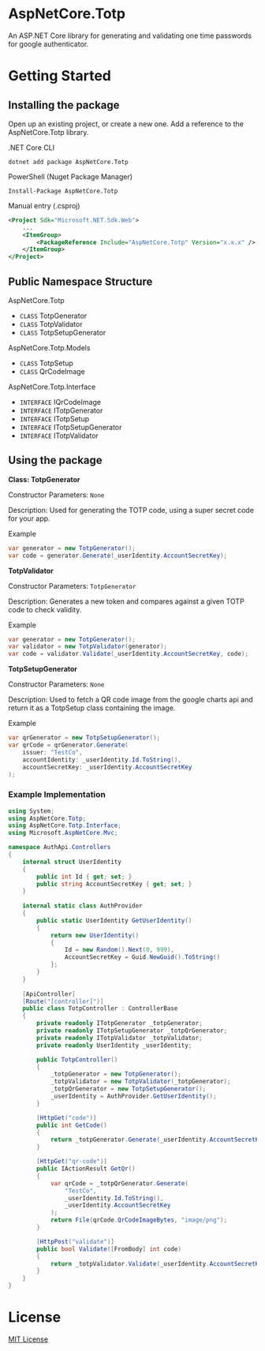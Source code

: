 ﻿# AspNetCore.Totp
An ASP.NET Core library for generating and validating one time passwords for google authenticator.

# Getting Started

## Installing the package

Open up an existing project, or create a new one. Add a reference to the AspNetCore.Totp library. 

.NET Core CLI
```  
dotnet add package AspNetCore.Totp
```

PowerShell (Nuget Package Manager)
```
Install-Package AspNetCore.Totp
```

Manual entry (.csproj) 
```xml
<Project Sdk="Microsoft.NET.Sdk.Web">
    ...
    <ItemGroup>
        <PackageReference Include="AspNetCore.Totp" Version="x.x.x" />
    </ItemGroup>
</Project>
```

## Public Namespace Structure

AspNetCore.Totp
- `CLASS` TotpGenerator
- `CLASS` TotpValidator
- `CLASS` TotpSetupGenerator

AspNetCore.Totp.Models
- `CLASS` TotpSetup
- `CLASS` QrCodeImage

AspNetCore.Totp.Interface
- `INTERFACE` IQrCodeImage
- `INTERFACE` ITotpGenerator
- `INTERFACE` ITotpSetup
- `INTERFACE` ITotpSetupGenerator
- `INTERFACE` ITotpValidator

## Using the package

__Class: TotpGenerator__

Constructor Parameters: `None`

Description: Used for generating the TOTP code, using a super secret code for your app. 

Example
```C#
var generator = new TotpGenerator();
var code = generator.Generate(_userIdentity.AccountSecretKey);
```

__TotpValidator__

Constructor Parameters: `TotpGenerator`

Description: Generates a new token and compares against a given TOTP code to check validity.

Example
```C#
var generator = new TotpGenerator();
var validator = new TotpValidator(generator);
var code = validator.Validate(_userIdentity.AccountSecretKey, code);
```

__TotpSetupGenerator__

Constructor Parameters: `None`

Description: Used to fetch a QR code image from the google charts api and return it as a TotpSetup class containing the image. 

Example
```C#
var qrGenerator = new TotpSetupGenerator();
var qrCode = qrGenerator.Generate(
	issuer: "TestCo",
	accountIdentity: _userIdentity.Id.ToString(),
	accountSecretKey: _userIdentity.AccountSecretKey
);
```

### Example Implementation

```C#
using System;
using AspNetCore.Totp;
using AspNetCore.Totp.Interface;
using Microsoft.AspNetCore.Mvc;

namespace AuthApi.Controllers
{
    internal struct UserIdentity
    {
        public int Id { get; set; }
        public string AccountSecretKey { get; set; }
    }
    
    internal static class AuthProvider
    {
        public static UserIdentity GetUserIdentity()
        {
            return new UserIdentity()
            {
                Id = new Random().Next(0, 999),
                AccountSecretKey = Guid.NewGuid().ToString()
            };
        }
    }
    
    [ApiController]
    [Route("[controller]")]
    public class TotpController : ControllerBase
    {
        private readonly ITotpGenerator _totpGenerator;
        private readonly ITotpSetupGenerator _totpQrGenerator;
        private readonly ITotpValidator _totpValidator;
        private readonly UserIdentity _userIdentity;

        public TotpController()
        {
            _totpGenerator = new TotpGenerator();
            _totpValidator = new TotpValidator(_totpGenerator);
            _totpQrGenerator = new TotpSetupGenerator();
            _userIdentity = AuthProvider.GetUserIdentity();
        }

        [HttpGet("code")]
        public int GetCode()
        {
            return _totpGenerator.Generate(_userIdentity.AccountSecretKey);
        }

        [HttpGet("qr-code")]
        public IActionResult GetQr()
        {
            var qrCode = _totpQrGenerator.Generate(
                "TestCo",
                _userIdentity.Id.ToString(),
                _userIdentity.AccountSecretKey
            );
            return File(qrCode.QrCodeImageBytes, "image/png");
        }

        [HttpPost("validate")]
        public bool Validate([FromBody] int code)
        {
            return _totpValidator.Validate(_userIdentity.AccountSecretKey, code);
        }
    }
}
```

# License
[MIT License](License.md)

